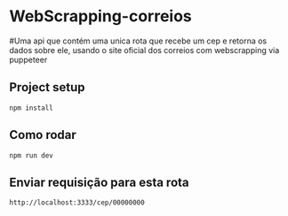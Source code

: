 # WebScrapping-correios
#Uma api que contém uma unica rota que recebe um cep e retorna os dados sobre ele, usando o site oficial dos correios com webscrapping via puppeteer

## Project setup
```
npm install

```

## Como rodar

```
npm run dev
```

## Enviar requisição para esta rota

```
http://localhost:3333/cep/00000000
```
